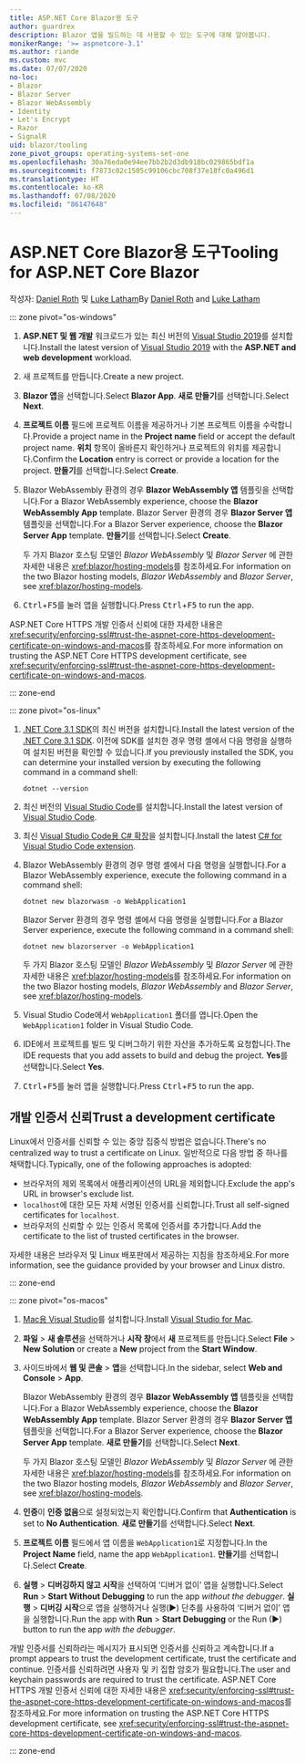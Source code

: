 ```yaml
---
title: ASP.NET Core Blazor용 도구
author: guardrex
description: Blazor 앱을 빌드하는 데 사용할 수 있는 도구에 대해 알아봅니다.
monikerRange: '>= aspnetcore-3.1'
ms.author: riande
ms.custom: mvc
ms.date: 07/07/2020
no-loc:
- Blazor
- Blazor Server
- Blazor WebAssembly
- Identity
- Let's Encrypt
- Razor
- SignalR
uid: blazor/tooling
zone_pivot_groups: operating-systems-set-one
ms.openlocfilehash: 30a76eda0e94ee7bb2b2d3db918bc029865bdf1a
ms.sourcegitcommit: f7873c02c1505c99106cbc708f37e18fc0a496d1
ms.translationtype: HT
ms.contentlocale: ko-KR
ms.lasthandoff: 07/08/2020
ms.locfileid: "86147648"
---
```

# <a name="tooling-for-aspnet-core-blazor"></a><span data-ttu-id="e25df-103">ASP.NET Core Blazor용 도구</span><span class="sxs-lookup"><span data-stu-id="e25df-103">Tooling for ASP.NET Core Blazor</span></span>

<span data-ttu-id="e25df-104">작성자: [Daniel Roth](https://github.com/danroth27) 및 [Luke Latham](https://github.com/guardrex)</span><span class="sxs-lookup"><span data-stu-id="e25df-104">By [Daniel Roth](https://github.com/danroth27) and [Luke Latham](https://github.com/guardrex)</span></span>

::: zone pivot="os-windows"

1. <span data-ttu-id="e25df-105">**ASP.NET 및 웹 개발** 워크로드가 있는 최신 버전의 [Visual Studio 2019](https://visualstudio.microsoft.com/downloads/)를 설치합니다.</span><span class="sxs-lookup"><span data-stu-id="e25df-105">Install the latest version of [Visual Studio 2019](https://visualstudio.microsoft.com/downloads/) with the **ASP.NET and web development** workload.</span></span>

1. <span data-ttu-id="e25df-106">새 프로젝트를 만듭니다.</span><span class="sxs-lookup"><span data-stu-id="e25df-106">Create a new project.</span></span>

1. <span data-ttu-id="e25df-107">**Blazor 앱**을 선택합니다.</span><span class="sxs-lookup"><span data-stu-id="e25df-107">Select **Blazor App**.</span></span> <span data-ttu-id="e25df-108">**새로 만들기**를 선택합니다.</span><span class="sxs-lookup"><span data-stu-id="e25df-108">Select **Next**.</span></span>

1. <span data-ttu-id="e25df-109">**프로젝트 이름** 필드에 프로젝트 이름을 제공하거나 기본 프로젝트 이름을 수락합니다.</span><span class="sxs-lookup"><span data-stu-id="e25df-109">Provide a project name in the **Project name** field or accept the default project name.</span></span> <span data-ttu-id="e25df-110">**위치** 항목이 올바른지 확인하거나 프로젝트의 위치를 제공합니다.</span><span class="sxs-lookup"><span data-stu-id="e25df-110">Confirm the **Location** entry is correct or provide a location for the project.</span></span> <span data-ttu-id="e25df-111">**만들기**를 선택합니다.</span><span class="sxs-lookup"><span data-stu-id="e25df-111">Select **Create**.</span></span>

1. <span data-ttu-id="e25df-112">Blazor WebAssembly 환경의 경우 **Blazor WebAssembly 앱** 템플릿을 선택합니다.</span><span class="sxs-lookup"><span data-stu-id="e25df-112">For a Blazor WebAssembly experience, choose the **Blazor WebAssembly App** template.</span></span> <span data-ttu-id="e25df-113">Blazor Server 환경의 경우 **Blazor Server 앱** 템플릿을 선택합니다.</span><span class="sxs-lookup"><span data-stu-id="e25df-113">For a Blazor Server experience, choose the **Blazor Server App** template.</span></span> <span data-ttu-id="e25df-114">**만들기**를 선택합니다.</span><span class="sxs-lookup"><span data-stu-id="e25df-114">Select **Create**.</span></span>

   <span data-ttu-id="e25df-115">두 가지 Blazor 호스팅 모델인 *Blazor WebAssembly* 및 *Blazor Server* 에 관한 자세한 내용은 <xref:blazor/hosting-models>를 참조하세요.</span><span class="sxs-lookup"><span data-stu-id="e25df-115">For information on the two Blazor hosting models, *Blazor WebAssembly* and *Blazor Server*, see <xref:blazor/hosting-models>.</span></span>

1. <span data-ttu-id="e25df-116"><kbd>Ctrl</kbd>+<kbd>F5</kbd>를 눌러 앱을 실행합니다.</span><span class="sxs-lookup"><span data-stu-id="e25df-116">Press <kbd>Ctrl</kbd>+<kbd>F5</kbd> to run the app.</span></span>

<span data-ttu-id="e25df-117">ASP.NET Core HTTPS 개발 인증서 신뢰에 대한 자세한 내용은 <xref:security/enforcing-ssl#trust-the-aspnet-core-https-development-certificate-on-windows-and-macos>를 참조하세요.</span><span class="sxs-lookup"><span data-stu-id="e25df-117">For more information on trusting the ASP.NET Core HTTPS development certificate, see <xref:security/enforcing-ssl#trust-the-aspnet-core-https-development-certificate-on-windows-and-macos>.</span></span>

::: zone-end

::: zone pivot="os-linux"

1. <span data-ttu-id="e25df-118">[.NET Core 3.1 SDK](https://dotnet.microsoft.com/download/dotnet-core/3.1)의 최신 버전을 설치합니다.</span><span class="sxs-lookup"><span data-stu-id="e25df-118">Install the latest version of the [.NET Core 3.1 SDK](https://dotnet.microsoft.com/download/dotnet-core/3.1).</span></span> <span data-ttu-id="e25df-119">이전에 SDK를 설치한 경우 명령 셸에서 다음 명령을 실행하여 설치된 버전을 확인할 수 있습니다.</span><span class="sxs-lookup"><span data-stu-id="e25df-119">If you previously installed the SDK, you can determine your installed version by executing the following command in a command shell:</span></span>

   ```dotnetcli
   dotnet --version
   ```

1. <span data-ttu-id="e25df-120">최신 버전의 [Visual Studio Code](https://code.visualstudio.com/)를 설치합니다.</span><span class="sxs-lookup"><span data-stu-id="e25df-120">Install the latest version of [Visual Studio Code](https://code.visualstudio.com/).</span></span>

1. <span data-ttu-id="e25df-121">최신 [Visual Studio Code용 C# 확장](https://marketplace.visualstudio.com/items?itemName=ms-dotnettools.csharp)을 설치합니다.</span><span class="sxs-lookup"><span data-stu-id="e25df-121">Install the latest [C# for Visual Studio Code extension](https://marketplace.visualstudio.com/items?itemName=ms-dotnettools.csharp).</span></span>

1. <span data-ttu-id="e25df-122">Blazor WebAssembly 환경의 경우 명령 셸에서 다음 명령을 실행합니다.</span><span class="sxs-lookup"><span data-stu-id="e25df-122">For a Blazor WebAssembly experience, execute the following command in a command shell:</span></span>

   ```dotnetcli
   dotnet new blazorwasm -o WebApplication1
   ```

   <span data-ttu-id="e25df-123">Blazor Server 환경의 경우 명령 셸에서 다음 명령을 실행합니다.</span><span class="sxs-lookup"><span data-stu-id="e25df-123">For a Blazor Server experience, execute the following command in a command shell:</span></span>

   ```dotnetcli
   dotnet new blazorserver -o WebApplication1
   ```

   <span data-ttu-id="e25df-124">두 가지 Blazor 호스팅 모델인 *Blazor WebAssembly* 및 *Blazor Server* 에 관한 자세한 내용은 <xref:blazor/hosting-models>를 참조하세요.</span><span class="sxs-lookup"><span data-stu-id="e25df-124">For information on the two Blazor hosting models, *Blazor WebAssembly* and *Blazor Server*, see <xref:blazor/hosting-models>.</span></span>

1. <span data-ttu-id="e25df-125">Visual Studio Code에서 `WebApplication1` 폴더를 엽니다.</span><span class="sxs-lookup"><span data-stu-id="e25df-125">Open the `WebApplication1` folder in Visual Studio Code.</span></span>

1. <span data-ttu-id="e25df-126">IDE에서 프로젝트를 빌드 및 디버그하기 위한 자산을 추가하도록 요청합니다.</span><span class="sxs-lookup"><span data-stu-id="e25df-126">The IDE requests that you add assets to build and debug the project.</span></span> <span data-ttu-id="e25df-127">**Yes**를 선택합니다.</span><span class="sxs-lookup"><span data-stu-id="e25df-127">Select **Yes**.</span></span>

1. <span data-ttu-id="e25df-128"><kbd>Ctrl</kbd>+<kbd>F5</kbd>를 눌러 앱을 실행합니다.</span><span class="sxs-lookup"><span data-stu-id="e25df-128">Press <kbd>Ctrl</kbd>+<kbd>F5</kbd> to run the app.</span></span>

## <a name="trust-a-development-certificate"></a><span data-ttu-id="e25df-129">개발 인증서 신뢰</span><span class="sxs-lookup"><span data-stu-id="e25df-129">Trust a development certificate</span></span>

<span data-ttu-id="e25df-130">Linux에서 인증서를 신뢰할 수 있는 중앙 집중식 방법은 없습니다.</span><span class="sxs-lookup"><span data-stu-id="e25df-130">There's no centralized way to trust a certificate on Linux.</span></span> <span data-ttu-id="e25df-131">일반적으로 다음 방법 중 하나를 채택합니다.</span><span class="sxs-lookup"><span data-stu-id="e25df-131">Typically, one of the following approaches is adopted:</span></span>

* <span data-ttu-id="e25df-132">브라우저의 제외 목록에서 애플리케이션의 URL을 제외합니다.</span><span class="sxs-lookup"><span data-stu-id="e25df-132">Exclude the app's URL in browser's exclude list.</span></span>
* <span data-ttu-id="e25df-133">`localhost`에 대한 모든 자체 서명된 인증서를 신뢰합니다.</span><span class="sxs-lookup"><span data-stu-id="e25df-133">Trust all self-signed certificates for `localhost`.</span></span>
* <span data-ttu-id="e25df-134">브라우저의 신뢰할 수 있는 인증서 목록에 인증서를 추가합니다.</span><span class="sxs-lookup"><span data-stu-id="e25df-134">Add the certificate to the list of trusted certificates in the browser.</span></span>

<span data-ttu-id="e25df-135">자세한 내용은 브라우저 및 Linux 배포판에서 제공하는 지침을 참조하세요.</span><span class="sxs-lookup"><span data-stu-id="e25df-135">For more information, see the guidance provided by your browser and Linux distro.</span></span>

::: zone-end

::: zone pivot="os-macos"

1. <span data-ttu-id="e25df-136">[Mac용 Visual Studio](https://visualstudio.microsoft.com/vs/mac/)를 설치합니다.</span><span class="sxs-lookup"><span data-stu-id="e25df-136">Install [Visual Studio for Mac](https://visualstudio.microsoft.com/vs/mac/).</span></span>

1. <span data-ttu-id="e25df-137">**파일** > **새 솔루션**을 선택하거나 **시작 창**에서 **새** 프로젝트를 만듭니다.</span><span class="sxs-lookup"><span data-stu-id="e25df-137">Select **File** > **New Solution** or create a **New** project from the **Start Window**.</span></span>

1. <span data-ttu-id="e25df-138">사이드바에서 **웹 및 콘솔** > **앱**을 선택합니다.</span><span class="sxs-lookup"><span data-stu-id="e25df-138">In the sidebar, select **Web and Console** > **App**.</span></span>

   <span data-ttu-id="e25df-139">Blazor WebAssembly 환경의 경우 **Blazor WebAssembly 앱** 템플릿을 선택합니다.</span><span class="sxs-lookup"><span data-stu-id="e25df-139">For a Blazor WebAssembly experience, choose the **Blazor WebAssembly App** template.</span></span> <span data-ttu-id="e25df-140">Blazor Server 환경의 경우 **Blazor Server 앱** 템플릿을 선택합니다.</span><span class="sxs-lookup"><span data-stu-id="e25df-140">For a Blazor Server experience, choose the **Blazor Server App** template.</span></span> <span data-ttu-id="e25df-141">**새로 만들기**를 선택합니다.</span><span class="sxs-lookup"><span data-stu-id="e25df-141">Select **Next**.</span></span>

   <span data-ttu-id="e25df-142">두 가지 Blazor 호스팅 모델인 *Blazor WebAssembly* 및 *Blazor Server* 에 관한 자세한 내용은 <xref:blazor/hosting-models>를 참조하세요.</span><span class="sxs-lookup"><span data-stu-id="e25df-142">For information on the two Blazor hosting models, *Blazor WebAssembly* and *Blazor Server*, see <xref:blazor/hosting-models>.</span></span>

1. <span data-ttu-id="e25df-143">**인증**이 **인증 없음**으로 설정되었는지 확인합니다.</span><span class="sxs-lookup"><span data-stu-id="e25df-143">Confirm that **Authentication** is set to **No Authentication**.</span></span> <span data-ttu-id="e25df-144">**새로 만들기**를 선택합니다.</span><span class="sxs-lookup"><span data-stu-id="e25df-144">Select **Next**.</span></span>

1. <span data-ttu-id="e25df-145">**프로젝트 이름** 필드에서 앱 이름을 `WebApplication1`로 지정합니다.</span><span class="sxs-lookup"><span data-stu-id="e25df-145">In the **Project Name** field, name the app `WebApplication1`.</span></span> <span data-ttu-id="e25df-146">**만들기**를 선택합니다.</span><span class="sxs-lookup"><span data-stu-id="e25df-146">Select **Create**.</span></span>

1. <span data-ttu-id="e25df-147">**실행** > **디버깅하지 않고 시작**을 선택하여 ‘디버거 없이’ 앱을 실행합니다.</span><span class="sxs-lookup"><span data-stu-id="e25df-147">Select **Run** > **Start Without Debugging** to run the app *without the debugger*.</span></span> <span data-ttu-id="e25df-148">**실행** > **디버깅 시작**으로 앱을 실행하거나 실행(&#9654;) 단추를 사용하여 ‘디버거 없이’ 앱을 실행합니다.</span><span class="sxs-lookup"><span data-stu-id="e25df-148">Run the app with **Run** > **Start Debugging** or the Run (&#9654;) button to run the app *with the debugger*.</span></span>

<span data-ttu-id="e25df-149">개발 인증서를 신뢰하라는 메시지가 표시되면 인증서를 신뢰하고 계속합니다.</span><span class="sxs-lookup"><span data-stu-id="e25df-149">If a prompt appears to trust the development certificate, trust the certificate and continue.</span></span> <span data-ttu-id="e25df-150">인증서를 신뢰하려면 사용자 및 키 집합 암호가 필요합니다.</span><span class="sxs-lookup"><span data-stu-id="e25df-150">The user and keychain passwords are required to trust the certificate.</span></span> <span data-ttu-id="e25df-151">ASP.NET Core HTTPS 개발 인증서 신뢰에 대한 자세한 내용은 <xref:security/enforcing-ssl#trust-the-aspnet-core-https-development-certificate-on-windows-and-macos>를 참조하세요.</span><span class="sxs-lookup"><span data-stu-id="e25df-151">For more information on trusting the ASP.NET Core HTTPS development certificate, see <xref:security/enforcing-ssl#trust-the-aspnet-core-https-development-certificate-on-windows-and-macos>.</span></span>

::: zone-end
